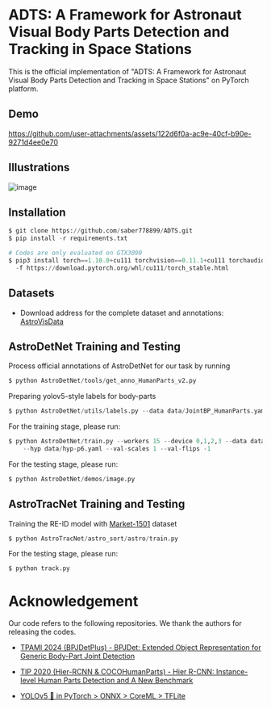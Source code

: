 # ADTS: A Framework for Astronaut Visual Body Parts Detection and Tracking in Space Stations

This is the official implementation of "ADTS: A Framework for Astronaut Visual Body Parts Detection and Tracking in Space Stations" on PyTorch platform.

## Demo

https://github.com/user-attachments/assets/122d6f0a-ac9e-40cf-b90e-9271d4ee0e70

## Illustrations

![image](https://github.com/saber778899/ADTS-FRAMEWORK/blob/main/illustration.png)

## Installation

```python
$ git clone https://github.com/saber778899/ADTS.git
$ pip install -r requirements.txt

# Codes are only evaluated on GTX3090
$ pip3 install torch==1.10.0+cu111 torchvision==0.11.1+cu111 torchaudio==0.10.0+cu111 \
  -f https://download.pytorch.org/whl/cu111/torch_stable.html
```

## Datasets

* Download address for the complete dataset and annotations: [AstroVisData](https://drive.google.com/drive/folders/1J6jC7lk71T37W7JEW5QDFIps2e8kAnaL?usp=drive_link)
  
## AstroDetNet Training and Testing

Process official annotations of AstroDetNet for our task by running 

```python
$ python AstroDetNet/tools/get_anno_HumanParts_v2.py
```

Preparing yolov5-style labels for body-parts

```python
$ python AstroDetNet/utils/labels.py --data data/JointBP_HumanParts.yaml
```

For the training stage, please run:

```python
$ python AstroDetNet/train.py --workers 15 --device 0,1,2,3 --data data/JointBP_HumanParts.yaml \
    --hyp data/hyp-p6.yaml --val-scales 1 --val-flips -1 
```

For the testing stage, please run:

```python
$ python AstroDetNet/demos/image.py
```

## AstroTracNet Training and Testing

Training the RE-ID model with [Market-1501](https://drive.google.com/file/d/0B8-rUzbwVRk0c054eEozWG9COHM/view?resourcekey=0-8nyl7K9_x37HlQm34MmrYQ) dataset

```python
$ python AstroTracNet/astro_sort/astro/train.py
```

For the testing stage, please run:

```python
$ python track.py
```


# Acknowledgement

Our code refers to the following repositories. We thank the authors for releasing the codes.

* [TPAMI 2024 (BPJDetPlus) - BPJDet: Extended Object Representation for Generic Body-Part Joint Detection](https://github.com/hnuzhy/BPJDet/tree/BPJDetPlus?tab=readme-ov-file)

* [TIP 2020 (Hier-RCNN & COCOHumanParts) - Hier R-CNN: Instance-level Human Parts Detection and A New Benchmark](https://github.com/soeaver/Hier-R-CNN)

* [YOLOv5 🚀 in PyTorch > ONNX > CoreML > TFLite](https://github.com/ultralytics/yolov5)
